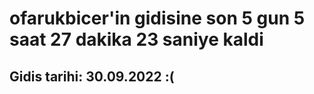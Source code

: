 # ofarukbicer'in gidisine son 5 gun 5 saat 27 dakika 23 saniye kaldi

## Gidis tarihi: 30.09.2022 :(
